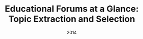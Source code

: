 ---
title: "Educational Forums at a Glance: Topic Extraction and Selection"
collection: publications
permalink: /publication/2014-DBLP:conf/wise/NunesKFCC14
date: 2014
venue: 'Web Information Systems Engineering - {WISE} 2014 - 15th International Conference, Thessaloniki, Greece, October 12-14, 2014, Proceedings, Part {II}'
---
